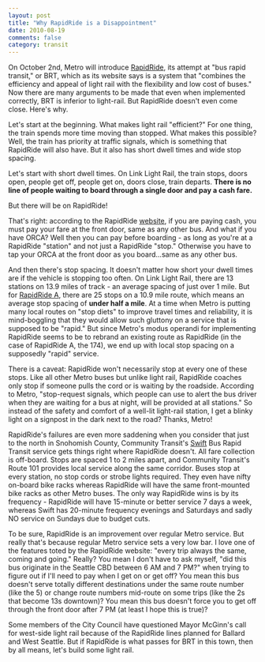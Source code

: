 ```yaml
---
layout: post
title: "Why RapidRide is a Disappointment"
date: 2010-08-19
comments: false
category: transit
---
```

On October 2nd, Metro will introduce [RapidRide][0], its attempt at "bus rapid transit," or BRT, which as its website says is a system that "combines the efficiency and appeal of light rail with the flexibility and low cost of buses."  Now there are many arguments to be made that even when implemented correctly, BRT is inferior to light-rail.  But RapidRide doesn't even come close.  Here's why.

Let's start at the beginning.  What makes light rail "efficient?"  For one thing, the train spends more time moving than stopped.  What makes this possible?  Well, the train has priority at traffic signals, which is something that RapidRide will also have.  But it also has short dwell times and wide stop spacing.

Let's start with short dwell times.  On Link Light Rail, the train stops, doors open, people get off, people get on, doors close, train departs.  **There is no line of people waiting to board through a single door and pay a cash fare.**

But there will be on RapidRide!

That's right: according to the RapidRide [website][1], if you are paying cash, you must pay your fare at the front door, same as any other bus.  And what if you have ORCA?  Well then you can pay before boarding - as long as you're at a RapidRide "station" and not just a RapidRide "stop."  Otherwise you have to tap your ORCA at the front door as you board...same as any other bus.

And then there's stop spacing.  It doesn't matter how short your dwell times are if the vehicle is stopping too often.  On Link Light Rail, there are 13 stations on 13.9 miles of track - an average spacing of just over 1 mile.  But for [RapidRide A][2], there are 25 stops on a 10.9 mile route, which means an average stop spacing of **under half a mile**.  At a time when Metro is putting many local routes on "stop diets" to improve travel times and reliability, it is mind-boggling that they would allow such gluttony on a service that is supposed to be "rapid."  But since Metro's modus operandi for implementing RapidRide seems to be to rebrand an existing route as RapidRide (in the case of RapidRide A, the 174), we end up with local stop spacing on a supposedly "rapid" service.

There is a caveat: RapidRide won't necessarily stop at every one of these stops. Like all other Metro buses but unlike light rail, RapidRide coaches only stop if someone pulls the cord or is waiting by the roadside.  According to Metro, "stop-request signals, which people can use to alert the bus driver when they are waiting for a bus at night, will be provided at all stations."  So instead of the safety and comfort of a well-lit light-rail station, I get a blinky light on a signpost in the dark next to the road?  Thanks, Metro!

RapidRide's failures are even more saddening when you consider that just to the north in Snohomish County, Community Transit's [Swift][3] Bus Rapid Transit service gets things right where RapidRide doesn't.  All fare collection is off-board.  Stops are spaced 1 to 2 miles apart, and Community Transit's Route 101 provides local service along the same corridor.  Buses stop at every station, no stop cords or strobe lights required.  They even have nifty on-board bike racks whereas RapidRide will have the same front-mounted bike racks as other Metro buses.  The only way RapidRide wins is by its frequency - RapidRide will have 15-minute or better service 7 days a week, whereas Swift has 20-minute frequency evenings and Saturdays and sadly NO service on Sundays due to budget cuts.

To be sure, RapidRide is an improvement over regular Metro service.  But really that's because regular Metro service sets a very low bar.  I love one of the features toted by the RapidRide website: "every trip always the same, coming and going."  Really?  You mean I don't have to ask myself, "did this bus originate in the Seattle CBD between 6 AM and 7 PM?" when trying to figure out if I'll need to pay when I get on or get off?  You mean this bus doesn't serve totally different destinations under the same route number (like the 5) or change route numbers mid-route on some trips (like the 2s that become 13s downtown)? You mean this bus doesn't force you to get off through the front door after 7 PM (at least I hope this is true)?

Some members of the City Council have questioned Mayor McGinn's call for west-side light rail because of the RapidRide lines planned for Ballard and West Seattle.  But if RapidRide is what passes for BRT in this town, then by all means, let's build some light rail.


[0]: http://metro.kingcounty.gov/tops/bus/RapidRide/
[1]: http://metro.kingcounty.gov/tops/bus/RapidRide/RRFares.html
[2]: http://metro.kingcounty.gov/tops/bus/RapidRide/ALineMap.html
[3]: http://www.commtrans.org/Projects/Swift.cfm
